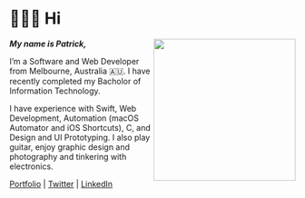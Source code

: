 # 👨🏻‍💻 Hi   

<img align="right" src="https://patrickmfsd.github.io/images/profile.png" width="250">

***My name is Patrick,***

I’m a Software and Web Developer from Melbourne, Australia 🇦🇺. I have recently completed my Bacholor of Information Technology.

I have experience with Swift, Web Development, Automation (macOS Automator and iOS Shortcuts), C, and Design and UI Prototyping. I also play guitar, enjoy graphic design and photography and tinkering with electronics. 


[Portfolio](https://patrickmfsd.github.io) | [Twitter](https://twitter.com/patrickmfsd/) | [LinkedIn](https://twitter.com/patrickmfsd/)

